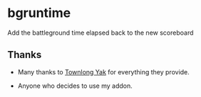 # bgruntime
Add the battleground time elapsed back to the new scoreboard

## Thanks
* Many thanks to [Townlong Yak][1] for everything they provide.
* Anyone who decides to use my addon.

  [1]: https://townlong-yak.com

